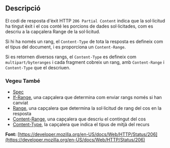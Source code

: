 ## Descripció

El codi de resposta d'èxit HTTP `206 Partial Content` indica que la sol·licitud ha tingut èxit i el cos conté les porcions de dades sol·licitades, com es descriu a la capçalera Range de la sol·licitud.

Si hi ha només un rang, el `Content-Type` de tota la resposta es defineix com el tipus del document, i es proporciona un `Content-Range`.

Si es retornen diversos rangs, el `Content-Type` es defineix com `multipart/byteranges` i cada fragment cobreix un rang, amb `Content-Range` i `Content-Type` que el descriuen.

### Vegeu També

- [Spec](https://www.rfc-editor.org/rfc/rfc9110#status.206)
- [If-Range](https://developer.mozilla.org/en-US/docs/Web/HTTP/Headers/If-Range), una capçalera que determina com enviar rangs només si han canviat
- [Range](https://developer.mozilla.org/en-US/docs/Web/HTTP/Headers/Range), una capçalera que determina la sol·licitud de rang del cos en la resposta
- [Content-Range](https://developer.mozilla.org/en-US/docs/Web/HTTP/Headers/Content-Range), una capçalera que descriu el contingut del cos
- [Content-Type](https://developer.mozilla.org/en-US/docs/Web/HTTP/Headers/Content-Type), la capçalera que indica el tipus de mitjà del recurs

**Font:** [https://developer.mozilla.org/en-US/docs/Web/HTTP/Status/206](https://developer.mozilla.org/en-US/docs/Web/HTTP/Status/206)
